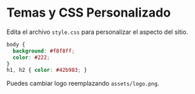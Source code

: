 # Temas y CSS Personalizado

Edita el archivo `style.css` para personalizar el aspecto del sitio.

```css
body {
  background: #f8f8ff;
  color: #222;
}
h1, h2 { color: #42b983; }
```

Puedes cambiar logo reemplazando `assets/logo.png`.
